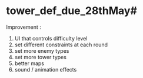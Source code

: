# tower_def_due_28thMay#
Improvement : 
1. UI that controls difficulty level
2. set different constraints at each round
3. set more enemy types
4. set more tower types 
5. better maps
6. sound / animation effects
